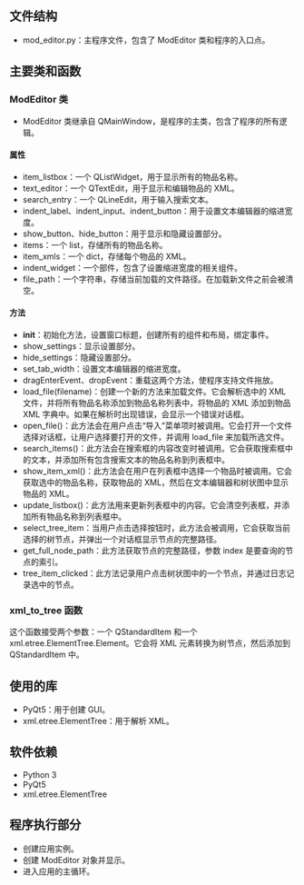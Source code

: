 ## 文件结构
- mod_editor.py：主程序文件，包含了 ModEditor 类和程序的入口点。

## 主要类和函数
### ModEditor 类
- ModEditor 类继承自 QMainWindow，是程序的主类，包含了程序的所有逻辑。

#### 属性
- item_listbox：一个 QListWidget，用于显示所有的物品名称。
- text_editor：一个 QTextEdit，用于显示和编辑物品的 XML。
- search_entry：一个 QLineEdit，用于输入搜索文本。
- indent_label、indent_input、indent_button：用于设置文本编辑器的缩进宽度。
- show_button、hide_button：用于显示和隐藏设置部分。
- items：一个 list，存储所有的物品名称。
- item_xmls：一个 dict，存储每个物品的 XML。
- indent_widget：一个部件，包含了设置缩进宽度的相关组件。
- file_path：一个字符串，存储当前加载的文件路径。在加载新文件之前会被清空。

#### 方法
- __init__：初始化方法，设置窗口标题，创建所有的组件和布局，绑定事件。
- show_settings：显示设置部分。
- hide_settings：隐藏设置部分。
- set_tab_width：设置文本编辑器的缩进宽度。
- dragEnterEvent、dropEvent：重载这两个方法，使程序支持文件拖放。
- load_file(filename)：创建一个新的方法来加载文件。它会解析选中的 XML 文件，并将所有物品名称添加到物品名称列表中，将物品的 XML 添加到物品 XML 字典中。如果在解析时出现错误，会显示一个错误对话框。
- open_file()：此方法会在用户点击“导入”菜单项时被调用。它会打开一个文件选择对话框，让用户选择要打开的文件，并调用 load_file 来加载所选文件。
- search_items()：此方法会在搜索框的内容改变时被调用。它会获取搜索框中的文本，并添加所有包含搜索文本的物品名称到列表框中。
- show_item_xml()：此方法会在用户在列表框中选择一个物品时被调用。它会获取选中的物品名称，获取物品的 XML，然后在文本编辑器和树状图中显示物品的 XML。
- update_listbox()：此方法用来更新列表框中的内容。它会清空列表框，并添加所有物品名称到列表框中。
- select_tree_item：当用户点击选择按钮时，此方法会被调用，它会获取当前选择的树节点，并弹出一个对话框显示节点的完整路径。
- get_full_node_path：此方法获取节点的完整路径，参数 index 是要查询的节点的索引。
- tree_item_clicked：此方法记录用户点击树状图中的一个节点，并通过日志记录选中的节点。

### xml_to_tree 函数
这个函数接受两个参数：一个 QStandardItem 和一个 xml.etree.ElementTree.Element。它会将 XML 元素转换为树节点，然后添加到 QStandardItem 中。

## 使用的库
- PyQt5：用于创建 GUI。
- xml.etree.ElementTree：用于解析 XML。

## 软件依赖
- Python 3
- PyQt5
- xml.etree.ElementTree

## 程序执行部分
- 创建应用实例。
- 创建 ModEditor 对象并显示。
- 进入应用的主循环。

